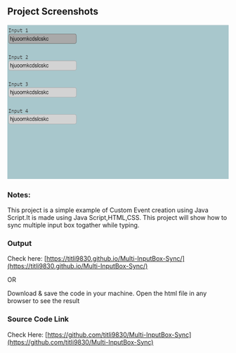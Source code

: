 ## Project Screenshots

<img src="screenshots/Output.PNG" height="350">

### Notes:

This project is a simple example of Custom Event creation using Java Script.It is made using Java Script,HTML,CSS. This project will show how to sync multiple input box togather while typing.

### Output

Check here: [https://titli9830.github.io/Multi-InputBox-Sync/](https://titli9830.github.io/Multi-InputBox-Sync/)<br/>

OR

Download & save the code in your machine. Open the html file in any browser to see the result

### Source Code Link

Check Here: [https://github.com/titli9830/Multi-InputBox-Sync](https://github.com/titli9830/Multi-InputBox-Sync)